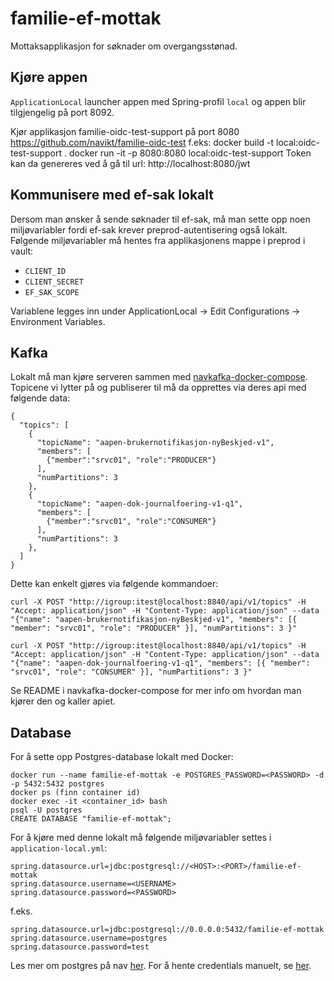 # familie-ef-mottak
Mottaksapplikasjon for søknader om overgangsstønad.

## Kjøre appen
`ApplicationLocal` launcher appen med Spring-profil `local` og appen blir tilgjengelig på port 8092.

Kjør applikasjon familie-oidc-test-support på port 8080 
https://github.com/navikt/familie-oidc-test
f.eks: 
docker build -t local:oidc-test-support . 
docker run -it -p 8080:8080 local:oidc-test-support 
Token kan da genereres ved å gå til url: http://localhost:8080/jwt

## Kommunisere med ef-sak lokalt
Dersom man ønsker å sende søknader til ef-sak, må man sette opp noen miljøvariabler fordi ef-sak krever preprod-autentisering
også lokalt. Følgende miljøvariabler må hentes fra applikasjonens mappe i preprod i vault:
* `CLIENT_ID`
* `CLIENT_SECRET`
* `EF_SAK_SCOPE`

Variablene legges inn under ApplicationLocal -> Edit Configurations -> Environment Variables. 

## Kafka
Lokalt må man kjøre serveren sammen med [navkafka-docker-compose](https://github.com/navikt/navkafka-docker-compose). Topicene vi lytter på og publiserer til må da opprettes via deres api med følgende data:

```
{
  "topics": [
    {
      "topicName": "aapen-brukernotifikasjon-nyBeskjed-v1",
      "members": [
        {"member":"srvc01", "role":"PRODUCER"}
      ],
      "numPartitions": 3
    },
    {
      "topicName": "aapen-dok-journalfoering-v1-q1",
      "members": [
        {"member":"srvc01", "role":"CONSUMER"}
      ],
      "numPartitions": 3
    },
  ]
}
```
Dette kan enkelt gjøres via følgende kommandoer:

```
curl -X POST "http://igroup:itest@localhost:8840/api/v1/topics" -H "Accept: application/json" -H "Content-Type: application/json" --data "{"name": "aapen-brukernotifikasjon-nyBeskjed-v1", "members": [{ "member": "srvc01", "role": "PRODUCER" }], "numPartitions": 3 }"

curl -X POST "http://igroup:itest@localhost:8840/api/v1/topics" -H "Accept: application/json" -H "Content-Type: application/json" --data "{"name": "aapen-dok-journalfoering-v1-q1", "members": [{ "member": "srvc01", "role": "CONSUMER" }], "numPartitions": 3 }"
```
Se README i navkafka-docker-compose for mer info om hvordan man kjører den og kaller apiet.

## Database

For å sette opp Postgres-database lokalt med Docker:
```
docker run --name familie-ef-mottak -e POSTGRES_PASSWORD=<PASSWORD> -d -p 5432:5432 postgres
docker ps (finn container id)
docker exec -it <container_id> bash
psql -U postgres
CREATE DATABASE "familie-ef-mottak";
```

For å kjøre med denne lokalt må følgende miljøvariabler settes i `application-local.yml`:
```
spring.datasource.url=jdbc:postgresql://<HOST>:<PORT>/familie-ef-mottak
spring.datasource.username=<USERNAME>
spring.datasource.password=<PASSWORD>
```
f.eks. 
```
spring.datasource.url=jdbc:postgresql://0.0.0.0:5432/familie-ef-mottak
spring.datasource.username=postgres
spring.datasource.password=test
``` 

Les mer om postgres på nav [her](https://github.com/navikt/utvikling/blob/master/PostgreSQL.md). For å hente credentials manuelt, 
se [her](https://github.com/navikt/utvikling/blob/master/Vault.md). 
